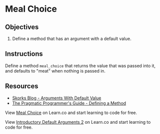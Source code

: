 
# Meal Choice

## Objectives

1. Define a method that has an argument with a default value.

## Instructions

Define a method `meal_choice` that returns the value that was passed into it, and defaults to "meat" when nothing is passed in.

## Resources
* [Skorks Blog - Arguments With Default Value](http://www.skorks.com/2009/08/method-arguments-in-ruby/)
* [The Pragmatic Programmer's Guide - Defining a Method](http://phrogz.net/programmingruby/tut_methods.html)

<p data-visibility='hidden'>View <a href='https://learn.co/lessons/meal-choice' title='Meal Choice'>Meal Choice</a> on Learn.co and start learning to code for free.</p>

<p data-visibility='hidden'>View <a href='https://learn.co/lessons/meal-choice'>Introductory Default Arguments 2</a> on Learn.co and start learning to code for free.</p>
